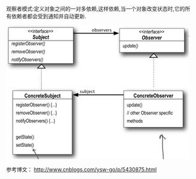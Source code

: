 观察者模式:定义对象之间的一对多依赖,这样依赖,当一个对象改变状态时,它的所有依赖者都会受到通知并自动更新.

![设计结构图](images/装饰者模式结构图.png)

参考博文：
http://www.cnblogs.com/ysw-go/p/5430875.html